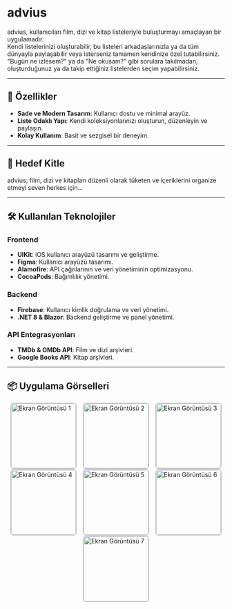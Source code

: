 # advius  

advius, kullanıcıları film, dizi ve kitap listeleriyle buluşturmayı amaçlayan bir uygulamadır.  
Kendi listelerinizi oluşturabilir, bu listeleri arkadaşlarınızla ya da tüm dünyayla paylaşabilir veya isterseniz tamamen kendinize özel tutabilirsiniz.  
"Bugün ne izlesem?" ya da "Ne okusam?" gibi sorulara takılmadan, oluşturduğunuz ya da takip ettiğiniz listelerden seçim yapabilirsiniz.  

---

## 🚀 Özellikler  

- **Sade ve Modern Tasarım**: Kullanıcı dostu ve minimal arayüz.  
- **Liste Odaklı Yapı**: Kendi koleksiyonlarınızı oluşturun, düzenleyin ve paylaşın.  
- **Kolay Kullanım**: Basit ve sezgisel bir deneyim.  

---

## 🎯 Hedef Kitle  

advius; film, dizi ve kitapları düzenli olarak tüketen ve içeriklerini organize etmeyi seven herkes için...

---

## 🛠️ Kullanılan Teknolojiler  

### **Frontend**  
- **UIKit**: iOS kullanıcı arayüzü tasarımı ve geliştirme.  
- **Figma**: Kullanıcı arayüzü tasarımı.  
- **Alamofire**: API çağrılarının ve veri yönetiminin optimizasyonu.  
- **CocoaPods**: Bağımlılık yönetimi.  

### **Backend**  
- **Firebase**: Kullanıcı kimlik doğrulama ve veri yönetimi.  
- **.NET 8 & Blazor**: Backend geliştirme ve panel yönetimi.  

### **API Entegrasyonları**  
- **TMDb & OMDb API**: Film ve dizi arşivleri.  
- **Google Books API**: Kitap arşivleri.  

---

## 📦 Uygulama Görselleri

<div style="display: flex; justify-content: space-around; flex-wrap: wrap;">
  <img style="border: 2px solid #ccc; border-radius: 8px;" src="https://github.com/user-attachments/assets/deaee402-b272-4d22-8aae-c696e4d20070" alt="Ekran Görüntüsü 1" width="150">
  <img style="border: 2px solid #ccc; border-radius: 8px;" src="https://github.com/user-attachments/assets/3fcf92e3-c4ea-4279-a5eb-3ca55fa02c6c" alt="Ekran Görüntüsü 2" width="150">
  <img style="border: 2px solid #ccc; border-radius: 8px;" src="https://github.com/user-attachments/assets/e24f94a9-b610-4d49-9e77-51e1c77d8428" alt="Ekran Görüntüsü 3" width="150">
  <img style="border: 2px solid #ccc; border-radius: 8px;" src="https://github.com/user-attachments/assets/68ae093e-a7e4-44c0-8295-d991367cb011" alt="Ekran Görüntüsü 4" width="150">
  <img style="border: 2px solid #ccc; border-radius: 8px;" src="https://github.com/user-attachments/assets/92e65b6e-8039-43ea-8e81-625898c14e3b" alt="Ekran Görüntüsü 5" width="150">
  <img style="border: 2px solid #ccc; border-radius: 8px;" src="https://github.com/user-attachments/assets/959e1e05-eaee-4a17-bb0f-8e372028a305" alt="Ekran Görüntüsü 6" width="150">
  <img style="border: 2px solid #ccc; border-radius: 8px;" src="https://github.com/user-attachments/assets/778484ff-10d6-44af-affb-79446d6a8026" alt="Ekran Görüntüsü 7" width="150">
</div>

